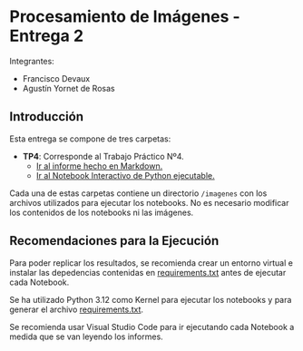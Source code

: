 # Procesamiento de Imágenes - Entrega 2
Integrantes:
- Francisco Devaux
- Agustín Yornet de Rosas

## Introducción
Esta entrega se compone de tres carpetas:
- **TP4**: Corresponde al Trabajo Práctico Nº4.
  - [Ir al informe hecho en Markdown.](./TP4/informe.md)
  - [Ir al Notebook Interactivo de Python ejecutable.](./TP4/PDI_TP4.ipynb)

Cada una de estas carpetas contiene un directorio `/imagenes` con los archivos utilizados para ejecutar los notebooks. No es necesario modificar los contenidos de los notebooks ni las imágenes.

## Recomendaciones para la Ejecución
Para poder replicar los resultados, se recomienda crear un entorno virtual e instalar las depedencias contenidas en [requirements.txt](requirements.txt) antes de ejecutar cada Notebook. 

Se ha utilizado Python 3.12 como Kernel para ejecutar los notebooks y para generar el archivo [requirements.txt](requirements.txt).

Se recomienda usar Visual Studio Code para ir ejecutando cada Notebook a medida que se van leyendo los informes.